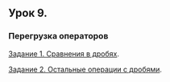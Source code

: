 ## Урок 9.

### Перегрузка операторов

[Задание 1. Сравнения в дробях](https://github.com/VaryamoAratar/homeWorksMain/tree/main/Lesson%209.%20Operator%20overloading/Task1.%20Comparisons%20in%20fractions).

[Задание 2. Остальные операции с дробями](https://github.com/VaryamoAratar/homeWorksMain/tree/main/Lesson%209.%20Operator%20overloading/Task2.%20Other%20operations%20with%20fractions).